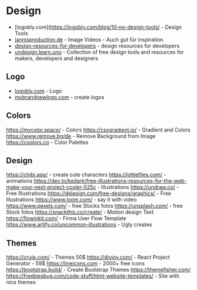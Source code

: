 # Design

- [logobly.com](https://logobly.com/blog/10-no-design-tools/ - Design Tools
- [jannisproduction.de](https://jannisproduction.de/) - Image Videos - Auch gut für inspiration
- [design-resources-for-developers](https://github.com/bradtraversy/design-resources-for-developers) - design resources for developers
- [undesign.learn.uno](https://undesign.learn.uno/) - Collection of free design tools and resources for makers, developers and designers


## Logo
- [logobly.com](https://logobly.com/)  - Logo
- [mybrandnewlogo.com](https://mybrandnewlogo.com/) - create logos

## Colors
https://mycolor.space/ - Colors
https://cssgradient.io/ - Gradient and Colors
https://www.remove.bg/de - Remove Background from Image
https://coolors.co - Color Palettes

## Design
https://chibi.app/ - create cute characters
https://lottiefiles.com/ - animations
https://dev.to/kedark/free-illustrations-resources-for-the-web-make-your-next-project-cooler-525c - Illustrations
https://undraw.co/ - Free Illustrations
https://delesign.com/free-designs/graphics/ - Free Illustrations
https://www.loom.com/ - say it with video
https://www.pexels.com/ - free Stocks fotos
https://unsplash.com/ - free Stock fotos
https://snackthis.co/create/ - Motion design Text
https://flowinkit.com/ - Firma User Flow Template
https://www.artify.co/uncommon-illustrations - Ugly creates


## Themes
https://cruip.com/ - Themes 50$
https://divjoy.com/ - React Project Generator - 59$
https://lineicons.com - 2000+ free icons
https://bootstrap.build/ - Create Bootstrap Themes
https://themefisher.com/ 
https://freebiesbug.com/code-stuff/html-website-templates/ - Site with nice themes
